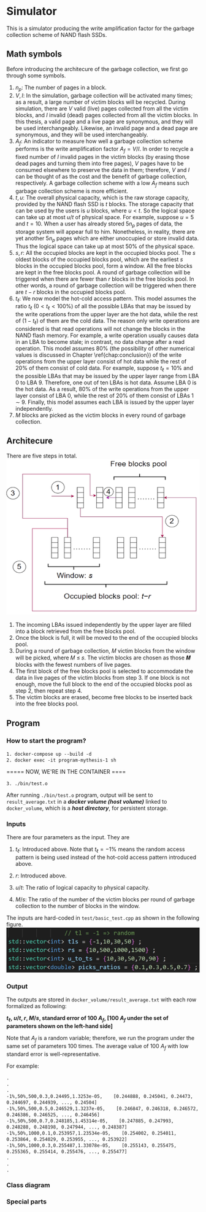# Simulator
This is a simulator producing the write amplification factor for the garbage collection scheme of NAND flash SSDs.
## Math symbols
Before introducing the architecure of the garbage collection, we first go through some symbols.

1. $n_p$: The number of pages in a block.
2. $V,I$: In the simulation, garbage collection will be activated many times; as a result, a large number of victim blocks will be recycled. During simulation, there are $V$ valid (live) pages collected from all the victim blocks, and $I$ invalid (dead) pages collected from all the victim blocks. In this thesis, a valid page and a live page are synonymous, and they will be used interchangeably. Likewise, an invalid page and a dead page are synonymous, and they will be used interchangeably.
3. $A_f$: An indicator to measure how well a garbage collection scheme performs is the write amplification factor $A_f = V/I$. In order to recycle a fixed number of $I$ invalid pages in the victim blocks (by erasing those dead pages and turning them into free pages), $V$ pages have to be consumed elsewhere to preserve the data in them; therefore, $V$ and $I$ can be thought of as the cost and the benefit of garbage collection, respectively. A garbage collection scheme with a low $A_f$ means such garbage collection scheme is more efficient. 
4. $t,u$: The overall physical capacity, which is the raw storage capacity,  provided by the NAND flash SSD is $t$ blocks. The storage capacity that can be used by the users is $u$ blocks, where $u \lt t$. So the logical space can take up at most $u/t$ of physical space. For example, suppose $u=5$ and $t=10$. When a user has already stored $5n_p$ pages of data, the storage system will appear full to him. Nonetheless, in reality, there are yet another $5n_p$ pages which are either unoccupied or store invalid data. Thus the logical space can take up at most 50\% of the physical space.
5. $s,r$: All the occupied blocks are kept in the occupied blocks pool. The $s$ oldest blocks of the occupied blocks pool, which are the earliest $s$ blocks in the occupied blocks pool, form a window. All the free blocks are kept in the free blocks pool.  A round of garbage collection will be triggered when there are fewer than $r$ blocks in the free blocks pool. In other words, a round of garbage collection will be triggered when there are $t-r$ blocks in the occupied blocks pool.
6. $t_\ell$: We now model the hot-cold access pattern. This model assumes the ratio $t_\ell$ ($0 < t_\ell < 100\%$) of all the possible LBAs that may be issued by the write operations from the upper layer are the hot data, while the rest of $(1-t_\ell)$ of them are the cold data. The reason only write operations are considered is that read operations will not change the blocks in the NAND flash memory. For example, a write operation usually causes data in an LBA to become stale; in contrast, no data change after a read operation. This model assumes 80\% (the possibility of other numerical values is discussed in Chapter \ref{chap:conclusion}) of the write operations from the upper layer consist of hot data while the rest of 20\% of them consist of cold data. For example, suppose $t_\ell = 10\%$ and the possible LBAs that may be issued by the upper layer range from LBA 0 to LBA 9. Therefore, one out of ten LBAs is hot data. Assume LBA 0 is the hot data. As a result, 80\% of the write operations from the upper layer consist of LBA 0, while the rest of 20\% of them consist of LBAs 1 $\sim$ 9. Finally, this model assumes each LBA is issued by the upper layer independently.    
7. $M$ blocks are picked as the victim blocks in every round of garbage collection.

## Architecure
There are five steps in total.
![alt text](https://github.com/tsungbao/thesis/blob/master/miscellaneous/Architecture.png?raw=true)
1. The incoming LBAs issued independently by the upper layer are filled into a block retrieved from the free blocks pool.
2. Once the block is full, it will be moved to the end of the occupied blocks pool.
3. During a round of garbage collection, 𝑀 victim blocks from the window will be picked, where 𝑀 ≤ 𝑠. The victim blocks are chosen as those 𝑴 blocks with the fewest numbers of live pages.
4. The first block of the free blocks pool is selected to accommodate the data in live pages of the victim blocks from step 3. If one block is not enough, move the full block to the end of the occupied blocks pool as step 2, then repeat step 4.
5. The victim blocks are erased, become free blocks to be inserted back into the free blocks pool.

## Program
### How to start the program?
```
1. docker-compose up --build -d
2. docker exec -it program-mythesis-1 sh
```
===== NOW, WE'RE IN THE CONTAINER ====

```
3. ./bin/test.o
```

After running `./bin/test.o` program, output will be sent to `result_average.txt` in a ***docker volume (host volume)*** linked to `docker_volume`, which is a ***host directory***, for persistent storage.

### Inputs
There are four parameters as the input. They are
1. $t_\ell$: Introduced above. Note that $t_\ell = -1$% means the random access pattern is being used instead of the hot-cold access pattern introduced above.

2. $r$: Introduced above.

3. $u/t$: The ratio of logical capacity to physical capacity.

4. $M/s$: The ratio of the number of the victim blocks per round of garbage collection to the number of blocks in the window.
   

The inputs are hard-coded in `test/basic_test.cpp` as shown in the following figure.
![alt text](https://github.com/tsungbao/thesis/blob/master/miscellaneous/inputs.jpg?raw=true)

### Output
The outputs are stored in `docker_volume/result_average.txt` with each row formalized as following:

**$t_\ell%$, $u/t$, $r$, $M/s$, standard error of 100 $A_f$, [100 $A_f$ under the set of parameters shown on the left-hand side]**

Note that $A_f$ is a random variable; therefore, we run the program under the same set of parameters 100 times. The average value
of 100 $A_f$ with low standard error is well-representative.

For example:

```
.
.
.
-1%,50%,500,0.3,0.24495,1.3253e-05,    [0.244888, 0.245041, 0.24473, 0.244697, 0.244939, ..., 0.24504]
-1%,50%,500,0.5,0.246529,1.3237e-05,    [0.246847, 0.246318, 0.246572, 0.246386, 0.246525, ..., 0.246456]
-1%,50%,500,0.7,0.248185,1.45314e-05,    [0.247885, 0.247993, 0.248288, 0.248198, 0.247944, ..., 0.248387]
-1%,50%,1000,0.1,0.253957,1.23534e-05,    [0.254002, 0.254011, 0.253864, 0.254029, 0.253955, ..., 0.253922]
-1%,50%,1000,0.3,0.255487,1.33078e-05,    [0.255143, 0.255475, 0.255365, 0.255414, 0.255476, ..., 0.255477]
.
.
.
```

### Class diagram

### Special parts
